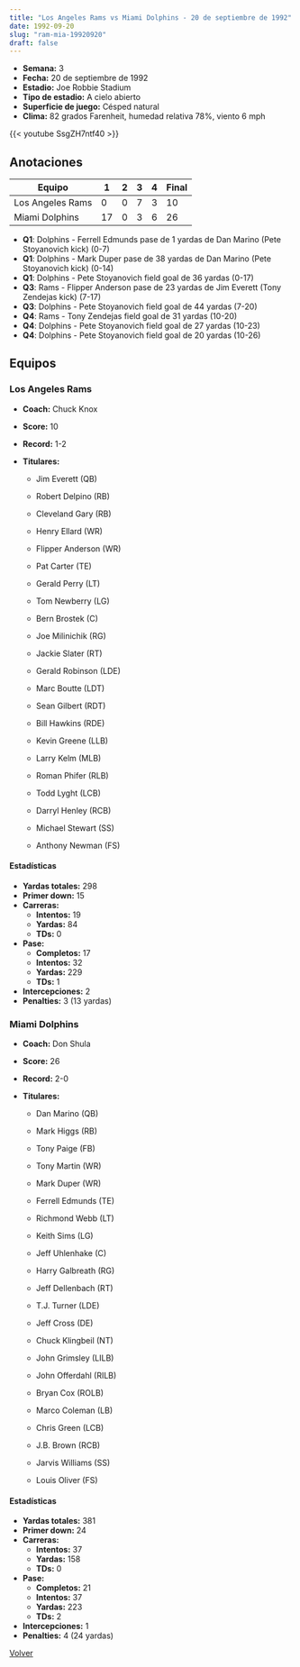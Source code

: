 ```yaml
---
title: "Los Angeles Rams vs Miami Dolphins - 20 de septiembre de 1992"
date: 1992-09-20
slug: "ram-mia-19920920"
draft: false
---
```


- **Semana:** 3
- **Fecha:** 20 de septiembre de 1992
- **Estadio:** Joe Robbie Stadium
- **Tipo de estadio:** A cielo abierto
- **Superficie de juego:** Césped natural
- **Clima:** 82 grados Farenheit, humedad relativa 78%, viento 6 mph


{{< youtube SsgZH7ntf40 >}}


## Anotaciones
| Equipo | 1 | 2 | 3 | 4 | Final |
|--------|---|---|---|---|-------|
| Los Angeles Rams  | 0 | 0 | 7 | 3  | 10 |
| Miami Dolphins  | 17 | 0 | 3 | 6  | 26 |
- **Q1**: Dolphins - Ferrell Edmunds pase de 1 yardas de Dan Marino (Pete Stoyanovich kick) (0-7)
- **Q1**: Dolphins - Mark Duper pase de 38 yardas de Dan Marino (Pete Stoyanovich kick) (0-14)
- **Q1**: Dolphins - Pete Stoyanovich field goal de 36 yardas (0-17)
- **Q3**: Rams - Flipper Anderson pase de 23 yardas de Jim Everett (Tony Zendejas kick) (7-17)
- **Q3**: Dolphins - Pete Stoyanovich field goal de 44 yardas (7-20)
- **Q4**: Rams - Tony Zendejas field goal de 31 yardas (10-20)
- **Q4**: Dolphins - Pete Stoyanovich field goal de 27 yardas (10-23)
- **Q4**: Dolphins - Pete Stoyanovich field goal de 20 yardas (10-26)


## Equipos


### Los Angeles Rams
* **Coach:** Chuck Knox
* **Score:** 10
* **Record:** 1-2
* **Titulares:** 

  * Jim Everett (QB) 

  * Robert Delpino (RB) 

  * Cleveland Gary (RB) 

  * Henry Ellard (WR) 

  * Flipper Anderson (WR) 

  * Pat Carter (TE) 

  * Gerald Perry (LT) 

  * Tom Newberry (LG) 

  * Bern Brostek (C) 

  * Joe Milinichik (RG) 

  * Jackie Slater (RT) 

  * Gerald Robinson (LDE) 

  * Marc Boutte (LDT) 

  * Sean Gilbert (RDT) 

  * Bill Hawkins (RDE) 

  * Kevin Greene (LLB) 

  * Larry Kelm (MLB) 

  * Roman Phifer (RLB) 

  * Todd Lyght (LCB) 

  * Darryl Henley (RCB) 

  * Michael Stewart (SS) 

  * Anthony Newman (FS) 

#### Estadísticas
* **Yardas totales:** 298
* **Primer down:** 15
* **Carreras:**
  * **Intentos:** 19
  * **Yardas:** 84
  * **TDs:** 0
* **Pase:**
  * **Completos:** 17
  * **Intentos:** 32
  * **Yardas:** 229
  * **TDs:** 1
* **Intercepciones:** 2
* **Penalties:** 3 (13 yardas)

### Miami Dolphins
* **Coach:** Don Shula
* **Score:** 26
* **Record:** 2-0
* **Titulares:** 

  * Dan Marino (QB) 

  * Mark Higgs (RB) 

  * Tony Paige (FB) 

  * Tony Martin (WR) 

  * Mark Duper (WR) 

  * Ferrell Edmunds (TE) 

  * Richmond Webb (LT) 

  * Keith Sims (LG) 

  * Jeff Uhlenhake (C) 

  * Harry Galbreath (RG) 

  * Jeff Dellenbach (RT) 

  * T.J. Turner (LDE) 

  * Jeff Cross (DE) 

  * Chuck Klingbeil (NT) 

  * John Grimsley (LILB) 

  * John Offerdahl (RILB) 

  * Bryan Cox (ROLB) 

  * Marco Coleman (LB) 

  * Chris Green (LCB) 

  * J.B. Brown (RCB) 

  * Jarvis Williams (SS) 

  * Louis Oliver (FS) 

#### Estadísticas
* **Yardas totales:** 381
* **Primer down:** 24
* **Carreras:**
  * **Intentos:** 37
  * **Yardas:** 158
  * **TDs:** 0
* **Pase:**
  * **Completos:** 21
  * **Intentos:** 37
  * **Yardas:** 223
  * **TDs:** 2
* **Intercepciones:** 1
* **Penalties:** 4 (24 yardas)


[Volver](/historia/1992)
